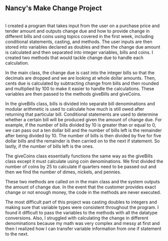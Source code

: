 ## Nancy's Make Change Project
<br/>
I created a program that takes input from the user on a purchase price and tender amount and outputs change due and how to provide change in different bills and coins using topics covered in the first week, including conditional statements, casting, and methods. The user inputs are then stored into variables declared as doubles and then the change due amount is calculated and then separated into integer variables, bills and coins. I created two methods that would tackle change due to handle each calculation.
<br/>

In the main class, the change due is cast into the integer bills so that the decimals are dropped and we are looking at whole dollar amounts. Then, cents due is calculated by subtracting change from bills and then rounded and multiplied by 100 to make it easier to handle the calculations. These variables are then passed to the methods giveBills and giveCoins.
<br/>

In the giveBills class, bills is divided into separate bill denominations and modular arithmetic is used to calculate how much is still owed after returning that particular bill. Conditional statements are used to determine whether a certain bill will be produced given the amount of change due. For example, if the number of bills divided by 10 is greater than or equal to 0, we can pass out a ten dollar bill and the number of bills left is the remainder after being divided by 10. The number of bills is then divided by five for five dollar bills and the remainder is then carried on to the next if statement. So lastly, if the number of bills left is the ones.
<br/>

The giveCoins class essentially functions the same way as the giveBills class except it must calculate using coin denominations. We first divided the number of coins by 25 to calculate if quarters need to be passed out and then we find the number of dimes, nickels, and pennies.
<br/>

These two methods are called on in the main class and the system outputs the amount of change due. In the event that the customer provides exact change or not enough money, the code in the methods are never executed.
<br/>

The most difficult part of this project was casting doubles to integers and making sure that variable types were consistent throughout the program. I found it difficult to pass the variables to the methods with all the datatype conversions. Also, I struggled with calculating the change in different denominations because my math was very complex and messy at first and then I realized how I can transfer variable information from one if statement to the next.
